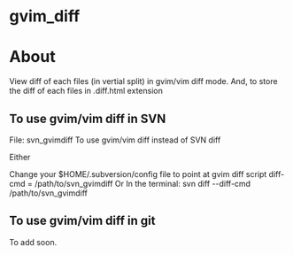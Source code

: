 # gvim_diff
# About
View diff of each files (in vertial split) in gvim/vim diff mode. 
And, to store the diff of each files in .diff.html extension

## To use gvim/vim diff in SVN
File: svn_gvimdiff
To use gvim/vim diff instead of SVN diff

Either 

Change your $HOME/.subversion/config file to point at gvim diff script 
    diff-cmd = /path/to/svn_gvimdiff
Or 
In the terminal: 
   svn diff --diff-cmd /path/to/svn_gvimdiff

## To use gvim/vim diff in git
To add soon.
